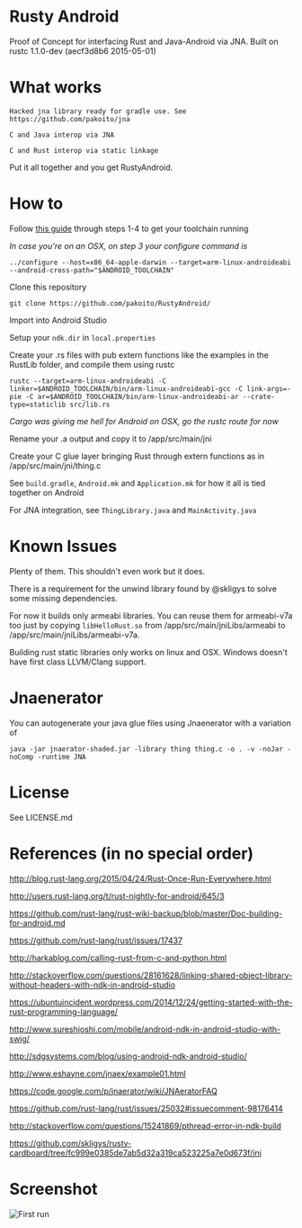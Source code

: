 Rusty Android
==========

Proof of Concept for interfacing Rust and Java-Android via JNA. Built on rustc 1.1.0-dev (aecf3d8b6 2015-05-01) 


What works
==========

    Hacked jna library ready for gradle use. See https://github.com/pakoito/jna

    C and Java interop via JNA

    C and Rust interop via static linkage

Put it all together and you get RustyAndroid.


How to
==========

Follow [this guide](https://github.com/rust-lang/rust-wiki-backup/blob/master/Doc-building-for-android.md) through steps 1-4 to get your toolchain running

*In case you're on an OSX, on step 3 your configure command is*

    ../configure --host=x86_64-apple-darwin --target=arm-linux-androideabi --android-cross-path="$ANDROID_TOOLCHAIN"

Clone this repository

    git clone https://github.com/pakoito/RustyAndroid/

Import into Android Studio

Setup your ```ndk.dir``` in ```local.properties```

Create your .rs files with pub extern functions like the examples in the RustLib folder, and compile them using rustc

    rustc --target=arm-linux-androideabi -C linker=$ANDROID_TOOLCHAIN/bin/arm-linux-androideabi-gcc -C link-args=-pie -C ar=$ANDROID_TOOLCHAIN/bin/arm-linux-androideabi-ar --crate-type=staticlib src/lib.rs

*Cargo was giving me hell for Android on OSX, go the rustc route for now*

Rename your .a output and copy it to /app/src/main/jni

Create your C glue layer bringing Rust through extern functions as in /app/src/main/jni/thing.c

See ```build.gradle```, ```Android.mk``` and ```Application.mk``` for how it all is tied together on Android

For JNA integration, see ```ThingLibrary.java``` and ```MainActivity.java```


Known Issues
=============

Plenty of them. This shouldn't even work but it does.

There is a requirement for the unwind library found by @skligys to solve some missing dependencies.

For now it builds only armeabi libraries. You can reuse them for armeabi-v7a too just by copying ```libHelloRust.so``` from /app/src/main/jniLibs/armeabi to /app/src/main/jniLibs/armeabi-v7a.

Building rust static libraries only works on linux and OSX. Windows doesn't have first class LLVM/Clang support.


Jnaenerator
============

You can autogenerate your java glue files using Jnaenerator with a variation of

    java -jar jnaerator-shaded.jar -library thing thing.c -o . -v -noJar -noComp -runtime JNA


License
==========

See LICENSE.md


References (in no special order)
==========

http://blog.rust-lang.org/2015/04/24/Rust-Once-Run-Everywhere.html

http://users.rust-lang.org/t/rust-nightly-for-android/645/3

https://github.com/rust-lang/rust-wiki-backup/blob/master/Doc-building-for-android.md

https://github.com/rust-lang/rust/issues/17437

http://harkablog.com/calling-rust-from-c-and-python.html

http://stackoverflow.com/questions/28161628/linking-shared-object-library-without-headers-with-ndk-in-android-studio

https://ubuntuincident.wordpress.com/2014/12/24/getting-started-with-the-rust-programming-language/

http://www.sureshjoshi.com/mobile/android-ndk-in-android-studio-with-swig/

http://sdgsystems.com/blog/using-android-ndk-android-studio/

http://www.eshayne.com/jnaex/example01.html

https://code.google.com/p/jnaerator/wiki/JNAeratorFAQ

https://github.com/rust-lang/rust/issues/25032#issuecomment-98176414

http://stackoverflow.com/questions/15241869/pthread-error-in-ndk-build

https://github.com/skligys/rusty-cardboard/tree/fc999e0385de7ab5d32a319ca523225a7e0d673f/jni


Screenshot
==========

![First run](https://github.com/pakoito/RustyAndroid/blob/master/device-2015-05-01-205416.png)
